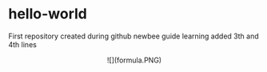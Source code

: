 # hello-world
First repository
created during github newbee guide learning
added 3th and 4th lines
<p align="center"> ![](formula.PNG) </p>